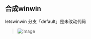 ## 合成winwin
letswinwin
分支「default」是未改动代码
> ![image](https://github.com/JennerTien/bigwaterlemon/blob/main/1611557925872957.gif)
